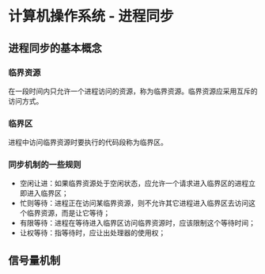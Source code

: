 # 计算机操作系统 - 进程同步

## 进程同步的基本概念

### 临界资源

在一段时间内只允许一个进程访问的资源，称为临界资源。临界资源应采用互斥的访问方式。

### 临界区

进程中访问临界资源时要执行的代码段称为临界区。

### 同步机制的一些规则

- 空闲让进：如果临界资源处于空闲状态，应允许一个请求进入临界区的进程立即进入临界区；
- 忙则等待：进程正在访问某临界资源，则不允许其它进程进入临界区去访问这个临界资源，而是让它等待；
- 有限等待：进程在等待进入临界区访问临界资源时，应该限制这个等待时间；
- 让权等待：指等待时，应让出处理器的使用权；

## 信号量机制

